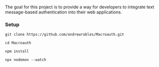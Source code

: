 The goal for this project is to provide a way for developers to integrate text message-based authentication into their web applications.

### Setup
```
git clone https://github.com/andrewrobles/Macroauth.git

cd Macroauth

npm install

npx nodemon --watch
```
